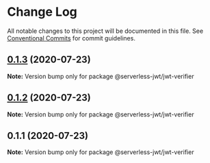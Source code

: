 # Change Log

All notable changes to this project will be documented in this file.
See [Conventional Commits](https://conventionalcommits.org) for commit guidelines.

## [0.1.3](https://github.com/sandrinodimattia/serverless-jwt/compare/v0.1.2...v0.1.3) (2020-07-23)

**Note:** Version bump only for package @serverless-jwt/jwt-verifier

## [0.1.2](https://github.com/sandrinodimattia/serverless-jwt/compare/v0.1.1...v0.1.2) (2020-07-23)

**Note:** Version bump only for package @serverless-jwt/jwt-verifier

## 0.1.1 (2020-07-23)

**Note:** Version bump only for package @serverless-jwt/jwt-verifier
